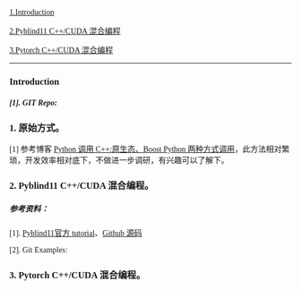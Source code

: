 <font face="Times" >

[1.Introduction](#1)

[2.Pyblind11 C++/CUDA 混合编程](#2)

[3.Pytorch C++/CUDA 混合编程](#3)



---


### <h3 id="1">Introduction</h3>

##### [1]. GIT Repo: 


### <h3 id="2">1. 原始方式。</h3>

[1] 参考博客 [Python 调用 C++:原生态、Boost Python 两种方式调用](https://www.jb51.net/article/104159.htm)，此方法相对繁琐，开发效率相对底下，不做进一步调研，有兴趣可以了解下。



### <h3 id="2"> 2. Pyblind11 C++/CUDA 混合编程。</h3>

##### 参考资料：

[1]. [Pyblind11官方 tutorial](https://pybind11.readthedocs.io/en/stable/basics.html)、[Github 源码](https://github.com/pybind/pybind11)

[2]. Git Examples: 


### <h3 id ="3">3. Pytorch C++/CUDA 混合编程。</h3>






